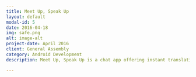 ```yaml
---
title: Meet Up, Speak Up
layout: default
modal-id: 5
date: 2016-04-18
img: safe.png
alt: image-alt
project-date: April 2016
client: General Assembly
category: Android Development
description: Meet Up, Speak Up is a chat app offering instant translation to and from your desired languages. It features public chatrooms as well as the ability to create your own private chatrooms (1on1 or group). The core of the app relies on Firebase as its database and uses Firebase's UI library to send and receive data. The translation comes from Microsoft Bing's Translate API and the app is also using Bing's library as well as Volley's library to handle requests asynchronously.

---
```

